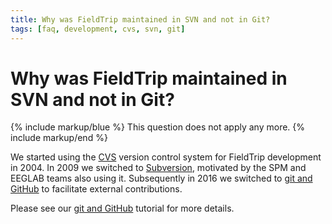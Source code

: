 ```yaml
---
title: Why was FieldTrip maintained in SVN and not in Git?
tags: [faq, development, cvs, svn, git]
---
```


# Why was FieldTrip maintained in SVN and not in Git?

{% include markup/blue %}
This question does not apply any more.
{% include markup/end %}

We started using the [CVS](/development/cvs) version control system for FieldTrip development in 2004. In 2009 we switched to [Subversion](/development/svn), motivated by the SPM and EEGLAB teams also using it. Subsequently in 2016 we switched to [git and GitHub](/development/git) to facilitate external contributions.

Please see our [git and GitHub](/development/git) tutorial for more details.
